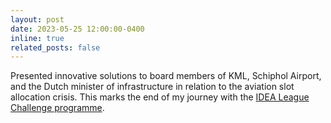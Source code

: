 ```yaml
---
layout: post
date: 2023-05-25 12:00:00-0400
inline: true
related_posts: false
---
```


Presented innovative solutions to board members of KML, Schiphol Airport, and the Dutch minister of infrastructure in relation to the aviation slot allocation crisis. This marks the end of my journey with the [IDEA League Challenge programme](https://idealeague.org/students/challengeprogramme/).
